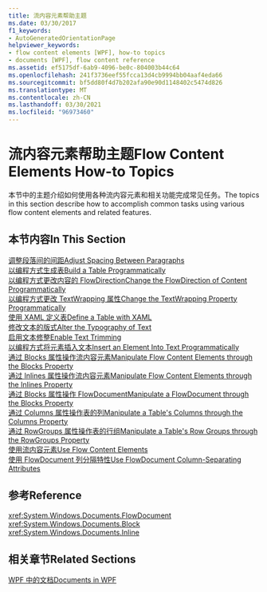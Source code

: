 ```yaml
---
title: 流内容元素帮助主题
ms.date: 03/30/2017
f1_keywords:
- AutoGeneratedOrientationPage
helpviewer_keywords:
- flow content elements [WPF], how-to topics
- documents [WPF], flow content reference
ms.assetid: ef5175df-6ab9-4096-be0c-804003b44c64
ms.openlocfilehash: 241f3736eef55fcca13d4cb9994bb04aaf4eda66
ms.sourcegitcommit: bf5dd80f4d7b202afa90e90d1148402c5474d826
ms.translationtype: MT
ms.contentlocale: zh-CN
ms.lasthandoff: 03/30/2021
ms.locfileid: "96973460"
---
```

# <a name="flow-content-elements-how-to-topics"></a><span data-ttu-id="96acb-102">流内容元素帮助主题</span><span class="sxs-lookup"><span data-stu-id="96acb-102">Flow Content Elements How-to Topics</span></span>
<span data-ttu-id="96acb-103">本节中的主题介绍如何使用各种流内容元素和相关功能完成常见任务。</span><span class="sxs-lookup"><span data-stu-id="96acb-103">The topics in this section describe how to accomplish common tasks using various flow content elements and related features.</span></span>  
  
## <a name="in-this-section"></a><span data-ttu-id="96acb-104">本节内容</span><span class="sxs-lookup"><span data-stu-id="96acb-104">In This Section</span></span>  
 [<span data-ttu-id="96acb-105">调整段落间的间距</span><span class="sxs-lookup"><span data-stu-id="96acb-105">Adjust Spacing Between Paragraphs</span></span>](how-to-adjust-spacing-between-paragraphs.md)  
 [<span data-ttu-id="96acb-106">以编程方式生成表</span><span class="sxs-lookup"><span data-stu-id="96acb-106">Build a Table Programmatically</span></span>](how-to-build-a-table-programmatically.md)  
 [<span data-ttu-id="96acb-107">以编程方式更改内容的 FlowDirection</span><span class="sxs-lookup"><span data-stu-id="96acb-107">Change the FlowDirection of Content Programmatically</span></span>](how-to-change-the-flowdirection-of-content-programmatically.md)  
 [<span data-ttu-id="96acb-108">以编程方式更改 TextWrapping 属性</span><span class="sxs-lookup"><span data-stu-id="96acb-108">Change the TextWrapping Property Programmatically</span></span>](how-to-change-the-textwrapping-property-programmatically.md)  
 [<span data-ttu-id="96acb-109">使用 XAML 定义表</span><span class="sxs-lookup"><span data-stu-id="96acb-109">Define a Table with XAML</span></span>](how-to-define-a-table-with-xaml.md)  
 [<span data-ttu-id="96acb-110">修改文本的版式</span><span class="sxs-lookup"><span data-stu-id="96acb-110">Alter the Typography of Text</span></span>](how-to-alter-the-typography-of-text.md)  
 [<span data-ttu-id="96acb-111">启用文本修整</span><span class="sxs-lookup"><span data-stu-id="96acb-111">Enable Text Trimming</span></span>](how-to-enable-text-trimming.md)  
 [<span data-ttu-id="96acb-112">以编程方式将元素插入文本</span><span class="sxs-lookup"><span data-stu-id="96acb-112">Insert an Element Into Text Programmatically</span></span>](how-to-insert-an-element-into-text-programmatically.md)  
 [<span data-ttu-id="96acb-113">通过 Blocks 属性操作流内容元素</span><span class="sxs-lookup"><span data-stu-id="96acb-113">Manipulate Flow Content Elements through the Blocks Property</span></span>](how-to-manipulate-flow-content-elements-through-the-blocks-property.md)  
 [<span data-ttu-id="96acb-114">通过 Inlines 属性操作流内容元素</span><span class="sxs-lookup"><span data-stu-id="96acb-114">Manipulate Flow Content Elements through the Inlines Property</span></span>](how-to-manipulate-flow-content-elements-through-the-inlines-property.md)  
 [<span data-ttu-id="96acb-115">通过 Blocks 属性操作 FlowDocument</span><span class="sxs-lookup"><span data-stu-id="96acb-115">Manipulate a FlowDocument through the Blocks Property</span></span>](how-to-manipulate-a-flowdocument-through-the-blocks-property.md)  
 [<span data-ttu-id="96acb-116">通过 Columns 属性操作表的列</span><span class="sxs-lookup"><span data-stu-id="96acb-116">Manipulate a Table's Columns through the Columns Property</span></span>](how-to-manipulate-table-columns-through-the-columns-property.md)  
 [<span data-ttu-id="96acb-117">通过 RowGroups 属性操作表的行组</span><span class="sxs-lookup"><span data-stu-id="96acb-117">Manipulate a Table's Row Groups through the RowGroups Property</span></span>](how-to-manipulate-table-row-groups-through-the-rowgroups-property.md)  
 [<span data-ttu-id="96acb-118">使用流内容元素</span><span class="sxs-lookup"><span data-stu-id="96acb-118">Use Flow Content Elements</span></span>](how-to-use-flow-content-elements.md)  
 [<span data-ttu-id="96acb-119">使用 FlowDocument 列分隔特性</span><span class="sxs-lookup"><span data-stu-id="96acb-119">Use FlowDocument Column-Separating Attributes</span></span>](how-to-use-flowdocument-column-separating-attributes.md)  
  
## <a name="reference"></a><span data-ttu-id="96acb-120">参考</span><span class="sxs-lookup"><span data-stu-id="96acb-120">Reference</span></span>  
 <xref:System.Windows.Documents.FlowDocument>  
  <xref:System.Windows.Documents.Block>  
  <xref:System.Windows.Documents.Inline>  
  
## <a name="related-sections"></a><span data-ttu-id="96acb-121">相关章节</span><span class="sxs-lookup"><span data-stu-id="96acb-121">Related Sections</span></span>  
 [<span data-ttu-id="96acb-122">WPF 中的文档</span><span class="sxs-lookup"><span data-stu-id="96acb-122">Documents in WPF</span></span>](documents-in-wpf.md)
